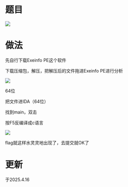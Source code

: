 # 题目

![](https://cdn.nlark.com/yuque/0/2025/png/53467226/1744802135964-69982652-f78b-4232-aed6-d9e0ba13c28b.png)

# 做法

先自行下载Exeinfo PE这个软件

下载压缩包，解压，把解压后的文件拖进Exeinfo PE进行分析

![](https://cdn.nlark.com/yuque/0/2025/png/53467226/1744802403361-259cb949-e269-40ea-88bf-6179728514dc.png)

64位

把文件进IDA（64位）

找到main，双击

按F5反编译成c语言

![](https://cdn.nlark.com/yuque/0/2025/png/53467226/1744802528646-256ee660-cd9b-4ea8-ae0e-f0ca79b13e3b.png)

flag就这样水灵灵地出现了，去提交就OK了

# 更新

于2025.4.16